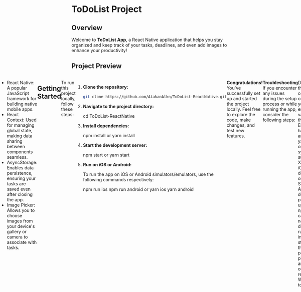 # ToDoList Project


## Overview

Welcome to **ToDoList App**, a React Native application that helps you stay organized and keep track of your tasks, deadlines, and even add images to enhance your productivity!

## Project Preview

<div style="display: flex; flex-direction: row; justify-content: center;">
  <div style="display: flex; flex-direction: row; margin-right: 20;">
    <img src="images/h3.jpeg" alt="Login Screen" width="300" style="margin-right: 200;">
    <img src="images/h1.jpeg" alt="ToDo Screen" width="300">
  </div>
  
  <div style="display: flex; flex-direction: row; margin-right: 20px;"> 
    <img src="images/h2.jpeg" alt="Add ToDo Screen" width="300" style="margin-right: 200;">
    <img src="images/h4.jpeg" alt="Detail Screen" width="300">
  </div>
  
  <div style="display: flex; flex-direction: row;">
    <img src="images/h5.jpeg" alt="Detail Delete" width="300">
    <img src="images/m1.gif" alt="GIF" width="300" style="margin-right: 20;justify-content: center;">
  </div>



## Design Notice

The app's design was created using Figma, a collaborative design tool that enables designers and developers to work together seamlessly. 
You can check out the complete design and layout of the app by visiting the [Figma](https://www.figma.com/community/file/1015172216261307231/Learn-UIUX-%3A-To-Do-List-App)


## Features

- Create tasks with due dates.
- Add images to your tasks for better visualization.
- Edit and update tasks as needed.
- Delete tasks when they're completed or no longer needed.
- Changes are automatically saved to the device's memory.

## Technologies Used

This project is built using the following technologies and packages:

- React Native: A popular JavaScript framework for building native mobile apps.
- React Context: Used for managing global state, making data sharing between components seamless.
- AsyncStorage: Enables data persistence, ensuring your tasks are saved even after closing the app.
- Image Picker: Allows you to choose images from your device's gallery or camera to associate with tasks.

## Getting Started

To run this project locally, follow these steps:

1. **Clone the repository:**

   ```bash
   git clone https://github.com/AtakanAlkn/ToDoList-ReactNative.git

   
2. **Navigate to the project directory:**
   
   cd ToDoList-ReactNative


2. **Install dependencies:**
   
   npm install
   or
   yarn install


3. **Start the development server:**

   npm start
   or
   yarn start

   
4. **Run on iOS or Android:**

   To run the app on iOS or Android simulators/emulators, use the following commands respectively:

   npm run ios
   npm run android
   or
   yarn ios
   yarn android
   
**Congratulations!**
You've successfully set up and started the project locally. Feel free to explore the code, make changes, and test new features.

**Troubleshooting**
If you encounter any issues during the setup process or while running the app, consider the following steps:

Double-check that you've correctly configured your environment variables in the .env file.
Ensure you have Node.js and npm (or yarn) installed on your system.
Make sure you have Xcode (for iOS development) or Android Studio (for Android development) properly set up.
Clear the npm or yarn cache and node_modules directory, then run the installation step again.
If the problem persists, please open an issue on our GitHub repository. We'll be glad to assist you!

## License
This repository is licensed under the [MIT License](LICENSE).

## Contact
If you have any questions, suggestions, or just want to connect, you can reach me at:
- Email: alkan.atakan@outlook.com
- LinkedIn: [Atakan Alkan](https://www.linkedin.com/in/atakanalkn/)



